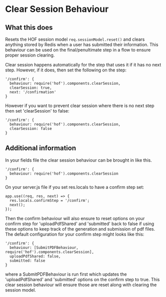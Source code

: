 # Clear Session Behaviour

## What this does
Resets the HOF session model `req.sessionModel.reset()` and clears anything stored by Redis when a user has submitted their information. This behaviour can be used on the final/penultimate step in a flow to ensure proper session clearing.

Clear session happens automatically for the step that uses it if it has no next step. However, if it does, then set the following on the step:
```
'/confirm': {
  behaviour: require('hof').components.clearSession,
  clearSession: true,
  next: '/confirmation'
}
```
However if you want to prevent clear session where there is no next step then set 'clearSession' to false:
```
'/confirm': {
  behaviour: require('hof').components.clearSession,
  clearSession: false
}
```

## Additional information

In your fields file the clear session behaviour can be brought in like this.

```
'/confirm': {
  behaviour: require('hof').components.clearSession
}
```
On your server.js file if you set res.locals to have a confirm step set:
```
app.use((req, res, next) => {
  res.locals.confirmStep = '/confirm';
  next();
});
```
Then the confirm behaviour will also ensure to reset options on your confirm step for 'uploadPdfShared' and 'submitted' back to false if using these options to keep track of the generation and submission of pdf files. The default configuration for your confirm step might looks like this:
```
'/confirm': {
  behaviour: [SubmitPDFBehaviour, require('hof').components.clearSession],
  uploadPdfShared: false,
  submitted: false
}
```
where a SubmitPDFBehaviour is run first which updates the 'uploadPdfShared' and 'submitted' options on the confirm step to true. This clear session behaviour will ensure those are reset along with clearing the session model.
